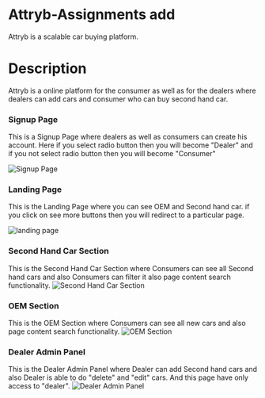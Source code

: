 # Attryb-Assignments add
Attryb is a scalable car buying platform.




# Description

Attryb is a online platform for the consumer as well as for the dealers where dealers can add cars and consumer who can buy second hand car.

### Signup Page
This is a Signup Page where dealers as well as consumers can create his account. Here if you select radio button then you will become "Dealer" and if you not select radio button then you will become "Consumer"


![Signup Page](https://res.cloudinary.com/dd9cmhunr/image/upload/v1685223026/Screenshot_559_htajnx.png)


### Landing Page
This is the Landing Page where you can see OEM and Second hand car. if you click on see more buttons then you will redirect to a particular page. 

![landing page](https://res.cloudinary.com/dd9cmhunr/image/upload/v1685223009/Screenshot_558_csgvoj.png)

### Second Hand Car Section
This is the Second Hand Car Section where Consumers can see all Second hand cars and also Consumers can filter it also page content search functionality.
![Second Hand Car Section](https://res.cloudinary.com/dd9cmhunr/image/upload/v1685223042/Screenshot_563_zadvdo.png)

### OEM Section
This is the OEM Section where Consumers can see all new cars and also page content search functionality.
![OEM Section](https://res.cloudinary.com/dd9cmhunr/image/upload/v1685223085/Screenshot_565_npipnm.png)

### Dealer Admin Panel
This is the Dealer Admin Panel where Dealer can add Second hand cars and also Dealer is able to do  "delete" and "edit" cars. And this page have only access to "dealer".
![Dealer Admin Panel](https://res.cloudinary.com/dd9cmhunr/image/upload/v1685223064/Screenshot_564_kdrwgs.png)